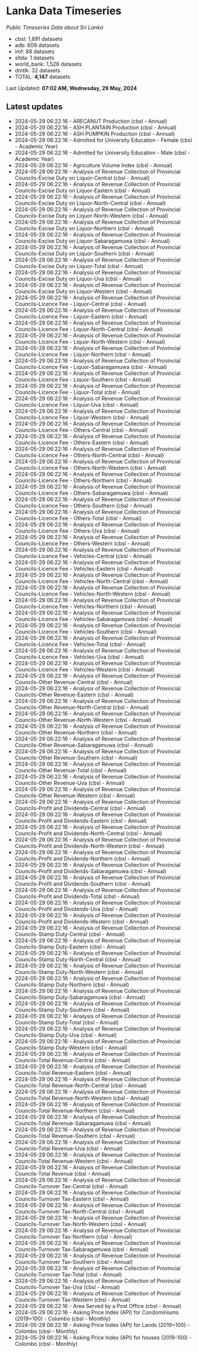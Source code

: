 # Lanka Data Timeseries
*Public Timeseries Data about Sri Lanka*

* cbsl: 1,891 datasets
* adb: 609 datasets
* imf: 88 datasets
* sltda: 1 datasets
* world_bank: 1,526 datasets
* dmtlk: 32 datasets
* TOTAL: **4,147** datasets

Last Updated: **07:02 AM, Wednesday, 29 May, 2024**

## Latest updates

* 2024-05-29 06:22:16 - ARECANUT Production (cbsl - Annual)
* 2024-05-29 06:22:16 - ASH PLANTAIN Production (cbsl - Annual)
* 2024-05-29 06:22:16 - ASH PUMPKIN Production (cbsl - Annual)
* 2024-05-29 06:22:16 - Admitted for University Education - Female (cbsl - Academic Year)
* 2024-05-29 06:22:16 - Admitted for University Education - Male (cbsl - Academic Year)
* 2024-05-29 06:22:16 - Agriculture Volume Index (cbsl - Annual)
* 2024-05-29 06:22:16 - Analysis of Revenue Collection of Provincial Councils-Excise Duty on Liquor-Central (cbsl - Annual)
* 2024-05-29 06:22:16 - Analysis of Revenue Collection of Provincial Councils-Excise Duty on Liquor-Eastern (cbsl - Annual)
* 2024-05-29 06:22:16 - Analysis of Revenue Collection of Provincial Councils-Excise Duty on Liquor-North-Central (cbsl - Annual)
* 2024-05-29 06:22:16 - Analysis of Revenue Collection of Provincial Councils-Excise Duty on Liquor-North-Western (cbsl - Annual)
* 2024-05-29 06:22:16 - Analysis of Revenue Collection of Provincial Councils-Excise Duty on Liquor-Northern (cbsl - Annual)
* 2024-05-29 06:22:16 - Analysis of Revenue Collection of Provincial Councils-Excise Duty on Liquor-Sabaragamuwa (cbsl - Annual)
* 2024-05-29 06:22:16 - Analysis of Revenue Collection of Provincial Councils-Excise Duty on Liquor-Southern (cbsl - Annual)
* 2024-05-29 06:22:16 - Analysis of Revenue Collection of Provincial Councils-Excise Duty on Liquor-Total (cbsl - Annual)
* 2024-05-29 06:22:16 - Analysis of Revenue Collection of Provincial Councils-Excise Duty on Liquor-Uva (cbsl - Annual)
* 2024-05-29 06:22:16 - Analysis of Revenue Collection of Provincial Councils-Excise Duty on Liquor-Western (cbsl - Annual)
* 2024-05-29 06:22:16 - Analysis of Revenue Collection of Provincial Councils-Licence Fee - Liquor-Central (cbsl - Annual)
* 2024-05-29 06:22:16 - Analysis of Revenue Collection of Provincial Councils-Licence Fee - Liquor-Eastern (cbsl - Annual)
* 2024-05-29 06:22:16 - Analysis of Revenue Collection of Provincial Councils-Licence Fee - Liquor-North-Central (cbsl - Annual)
* 2024-05-29 06:22:16 - Analysis of Revenue Collection of Provincial Councils-Licence Fee - Liquor-North-Western (cbsl - Annual)
* 2024-05-29 06:22:16 - Analysis of Revenue Collection of Provincial Councils-Licence Fee - Liquor-Northern (cbsl - Annual)
* 2024-05-29 06:22:16 - Analysis of Revenue Collection of Provincial Councils-Licence Fee - Liquor-Sabaragamuwa (cbsl - Annual)
* 2024-05-29 06:22:16 - Analysis of Revenue Collection of Provincial Councils-Licence Fee - Liquor-Southern (cbsl - Annual)
* 2024-05-29 06:22:16 - Analysis of Revenue Collection of Provincial Councils-Licence Fee - Liquor-Total (cbsl - Annual)
* 2024-05-29 06:22:16 - Analysis of Revenue Collection of Provincial Councils-Licence Fee - Liquor-Uva (cbsl - Annual)
* 2024-05-29 06:22:16 - Analysis of Revenue Collection of Provincial Councils-Licence Fee - Liquor-Western (cbsl - Annual)
* 2024-05-29 06:22:16 - Analysis of Revenue Collection of Provincial Councils-Licence Fee - Others-Central (cbsl - Annual)
* 2024-05-29 06:22:16 - Analysis of Revenue Collection of Provincial Councils-Licence Fee - Others-Eastern (cbsl - Annual)
* 2024-05-29 06:22:16 - Analysis of Revenue Collection of Provincial Councils-Licence Fee - Others-North-Central (cbsl - Annual)
* 2024-05-29 06:22:16 - Analysis of Revenue Collection of Provincial Councils-Licence Fee - Others-North-Western (cbsl - Annual)
* 2024-05-29 06:22:16 - Analysis of Revenue Collection of Provincial Councils-Licence Fee - Others-Northern (cbsl - Annual)
* 2024-05-29 06:22:16 - Analysis of Revenue Collection of Provincial Councils-Licence Fee - Others-Sabaragamuwa (cbsl - Annual)
* 2024-05-29 06:22:16 - Analysis of Revenue Collection of Provincial Councils-Licence Fee - Others-Southern (cbsl - Annual)
* 2024-05-29 06:22:16 - Analysis of Revenue Collection of Provincial Councils-Licence Fee - Others-Total (cbsl - Annual)
* 2024-05-29 06:22:16 - Analysis of Revenue Collection of Provincial Councils-Licence Fee - Others-Uva (cbsl - Annual)
* 2024-05-29 06:22:16 - Analysis of Revenue Collection of Provincial Councils-Licence Fee - Others-Western (cbsl - Annual)
* 2024-05-29 06:22:16 - Analysis of Revenue Collection of Provincial Councils-Licence Fee - Vehicles-Central (cbsl - Annual)
* 2024-05-29 06:22:16 - Analysis of Revenue Collection of Provincial Councils-Licence Fee - Vehicles-Eastern (cbsl - Annual)
* 2024-05-29 06:22:16 - Analysis of Revenue Collection of Provincial Councils-Licence Fee - Vehicles-North-Central (cbsl - Annual)
* 2024-05-29 06:22:16 - Analysis of Revenue Collection of Provincial Councils-Licence Fee - Vehicles-North-Western (cbsl - Annual)
* 2024-05-29 06:22:16 - Analysis of Revenue Collection of Provincial Councils-Licence Fee - Vehicles-Northern (cbsl - Annual)
* 2024-05-29 06:22:16 - Analysis of Revenue Collection of Provincial Councils-Licence Fee - Vehicles-Sabaragamuwa (cbsl - Annual)
* 2024-05-29 06:22:16 - Analysis of Revenue Collection of Provincial Councils-Licence Fee - Vehicles-Southern (cbsl - Annual)
* 2024-05-29 06:22:16 - Analysis of Revenue Collection of Provincial Councils-Licence Fee - Vehicles-Total (cbsl - Annual)
* 2024-05-29 06:22:16 - Analysis of Revenue Collection of Provincial Councils-Licence Fee - Vehicles-Uva (cbsl - Annual)
* 2024-05-29 06:22:16 - Analysis of Revenue Collection of Provincial Councils-Licence Fee - Vehicles-Western (cbsl - Annual)
* 2024-05-29 06:22:16 - Analysis of Revenue Collection of Provincial Councils-Other Revenue-Central (cbsl - Annual)
* 2024-05-29 06:22:16 - Analysis of Revenue Collection of Provincial Councils-Other Revenue-Eastern (cbsl - Annual)
* 2024-05-29 06:22:16 - Analysis of Revenue Collection of Provincial Councils-Other Revenue-North-Central (cbsl - Annual)
* 2024-05-29 06:22:16 - Analysis of Revenue Collection of Provincial Councils-Other Revenue-North-Western (cbsl - Annual)
* 2024-05-29 06:22:16 - Analysis of Revenue Collection of Provincial Councils-Other Revenue-Northern (cbsl - Annual)
* 2024-05-29 06:22:16 - Analysis of Revenue Collection of Provincial Councils-Other Revenue-Sabaragamuwa (cbsl - Annual)
* 2024-05-29 06:22:16 - Analysis of Revenue Collection of Provincial Councils-Other Revenue-Southern (cbsl - Annual)
* 2024-05-29 06:22:16 - Analysis of Revenue Collection of Provincial Councils-Other Revenue-Total (cbsl - Annual)
* 2024-05-29 06:22:16 - Analysis of Revenue Collection of Provincial Councils-Other Revenue-Uva (cbsl - Annual)
* 2024-05-29 06:22:16 - Analysis of Revenue Collection of Provincial Councils-Other Revenue-Western (cbsl - Annual)
* 2024-05-29 06:22:16 - Analysis of Revenue Collection of Provincial Councils-Profit and Dividends-Central (cbsl - Annual)
* 2024-05-29 06:22:16 - Analysis of Revenue Collection of Provincial Councils-Profit and Dividends-Eastern (cbsl - Annual)
* 2024-05-29 06:22:16 - Analysis of Revenue Collection of Provincial Councils-Profit and Dividends-North-Central (cbsl - Annual)
* 2024-05-29 06:22:16 - Analysis of Revenue Collection of Provincial Councils-Profit and Dividends-North-Western (cbsl - Annual)
* 2024-05-29 06:22:16 - Analysis of Revenue Collection of Provincial Councils-Profit and Dividends-Northern (cbsl - Annual)
* 2024-05-29 06:22:16 - Analysis of Revenue Collection of Provincial Councils-Profit and Dividends-Sabaragamuwa (cbsl - Annual)
* 2024-05-29 06:22:16 - Analysis of Revenue Collection of Provincial Councils-Profit and Dividends-Southern (cbsl - Annual)
* 2024-05-29 06:22:16 - Analysis of Revenue Collection of Provincial Councils-Profit and Dividends-Total (cbsl - Annual)
* 2024-05-29 06:22:16 - Analysis of Revenue Collection of Provincial Councils-Profit and Dividends-Uva (cbsl - Annual)
* 2024-05-29 06:22:16 - Analysis of Revenue Collection of Provincial Councils-Profit and Dividends-Western (cbsl - Annual)
* 2024-05-29 06:22:16 - Analysis of Revenue Collection of Provincial Councils-Stamp Duty-Central (cbsl - Annual)
* 2024-05-29 06:22:16 - Analysis of Revenue Collection of Provincial Councils-Stamp Duty-Eastern (cbsl - Annual)
* 2024-05-29 06:22:16 - Analysis of Revenue Collection of Provincial Councils-Stamp Duty-North-Central (cbsl - Annual)
* 2024-05-29 06:22:16 - Analysis of Revenue Collection of Provincial Councils-Stamp Duty-North-Western (cbsl - Annual)
* 2024-05-29 06:22:16 - Analysis of Revenue Collection of Provincial Councils-Stamp Duty-Northern (cbsl - Annual)
* 2024-05-29 06:22:16 - Analysis of Revenue Collection of Provincial Councils-Stamp Duty-Sabaragamuwa (cbsl - Annual)
* 2024-05-29 06:22:16 - Analysis of Revenue Collection of Provincial Councils-Stamp Duty-Southern (cbsl - Annual)
* 2024-05-29 06:22:16 - Analysis of Revenue Collection of Provincial Councils-Stamp Duty-Total (cbsl - Annual)
* 2024-05-29 06:22:16 - Analysis of Revenue Collection of Provincial Councils-Stamp Duty-Uva (cbsl - Annual)
* 2024-05-29 06:22:16 - Analysis of Revenue Collection of Provincial Councils-Stamp Duty-Western (cbsl - Annual)
* 2024-05-29 06:22:16 - Analysis of Revenue Collection of Provincial Councils-Total Revenue-Central (cbsl - Annual)
* 2024-05-29 06:22:16 - Analysis of Revenue Collection of Provincial Councils-Total Revenue-Eastern (cbsl - Annual)
* 2024-05-29 06:22:16 - Analysis of Revenue Collection of Provincial Councils-Total Revenue-North-Central (cbsl - Annual)
* 2024-05-29 06:22:16 - Analysis of Revenue Collection of Provincial Councils-Total Revenue-North-Western (cbsl - Annual)
* 2024-05-29 06:22:16 - Analysis of Revenue Collection of Provincial Councils-Total Revenue-Northern (cbsl - Annual)
* 2024-05-29 06:22:16 - Analysis of Revenue Collection of Provincial Councils-Total Revenue-Sabaragamuwa (cbsl - Annual)
* 2024-05-29 06:22:16 - Analysis of Revenue Collection of Provincial Councils-Total Revenue-Southern (cbsl - Annual)
* 2024-05-29 06:22:16 - Analysis of Revenue Collection of Provincial Councils-Total Revenue-Uva (cbsl - Annual)
* 2024-05-29 06:22:16 - Analysis of Revenue Collection of Provincial Councils-Total Revenue-Western (cbsl - Annual)
* 2024-05-29 06:22:16 - Analysis of Revenue Collection of Provincial Councils-Total Revenue (cbsl - Annual)
* 2024-05-29 06:22:16 - Analysis of Revenue Collection of Provincial Councils-Turnover Tax-Central (cbsl - Annual)
* 2024-05-29 06:22:16 - Analysis of Revenue Collection of Provincial Councils-Turnover Tax-Eastern (cbsl - Annual)
* 2024-05-29 06:22:16 - Analysis of Revenue Collection of Provincial Councils-Turnover Tax-North-Central (cbsl - Annual)
* 2024-05-29 06:22:16 - Analysis of Revenue Collection of Provincial Councils-Turnover Tax-North-Western (cbsl - Annual)
* 2024-05-29 06:22:16 - Analysis of Revenue Collection of Provincial Councils-Turnover Tax-Northern (cbsl - Annual)
* 2024-05-29 06:22:16 - Analysis of Revenue Collection of Provincial Councils-Turnover Tax-Sabaragamuwa (cbsl - Annual)
* 2024-05-29 06:22:16 - Analysis of Revenue Collection of Provincial Councils-Turnover Tax-Southern (cbsl - Annual)
* 2024-05-29 06:22:16 - Analysis of Revenue Collection of Provincial Councils-Turnover Tax-Total (cbsl - Annual)
* 2024-05-29 06:22:16 - Analysis of Revenue Collection of Provincial Councils-Turnover Tax-Uva (cbsl - Annual)
* 2024-05-29 06:22:16 - Analysis of Revenue Collection of Provincial Councils-Turnover Tax-Western (cbsl - Annual)
* 2024-05-29 06:22:16 - Area Served by a Post Office (cbsl - Annual)
* 2024-05-29 06:22:16 - Asking Price Index (API) for Condominiums (2019=100) - Colombo (cbsl - Monthly)
* 2024-05-29 06:22:16 - Asking Price Index (API) for Lands (2019=100) - Colombo (cbsl - Monthly)
* 2024-05-29 06:22:16 - Asking Price Index (API) for houses (2019-100) - Colombo (cbsl - Monthly)